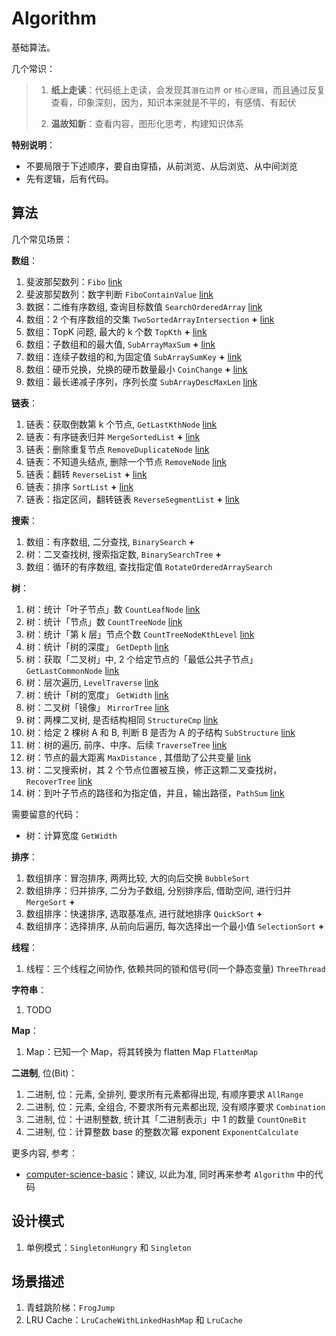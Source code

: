# Algorithm

基础算法。

几个常识：

> 1. **纸上走读**：代码纸上走读，会发现其`潜在边界` or `核心逻辑`，而且通过反复查看，印象深刻，因为，知识本来就是不平的，有感情、有起伏
> 
> 2. **温故知新**：查看内容，图形化思考，构建知识体系

**特别说明**：

* 不要局限于下述顺序，要自由穿插，从前浏览、从后浏览、从中间浏览
* 先有逻辑，后有代码。

## 算法

几个常见场景：

**数组**：

1. 斐波那契数列：`Fibo` [link](src/main/java/top/ningg/algo/array/Fibo.java)
2. 斐波那契数列：数字判断 `FiboContainValue` [link](src/main/java/top/ningg/algo/array/FiboContainValue.java)
3. 数据：二维有序数组, 查询目标数值 `SearchOrderedArray` [link](src/main/java/top/ningg/algo/array/SearchOrderedArray.java)
4. 数组：2 个有序数组的交集 `TwoSortedArrayIntersection` **+** [link](src/main/java/top/ningg/algo/array/TwoSortedArrayIntersection.java) 
5. 数组：TopK 问题, 最大的 k 个数 `TopKth` **+** [link](src/main/java/top/ningg/algo/array/TopKth.java)
6. 数组：子数组和的最大值, `SubArrayMaxSum` **+** [link](src/main/java/top/ningg/algo/array/SubArrayMaxSum.java)
7. 数组：连续子数组的和,为固定值 `SubArraySumKey` **+** [link](src/main/java/top/ningg/algo/array/SubArraySumKey.java)
8. 数组：硬币兑换，兑换的硬币数量最小 `CoinChange` **+** [link](src/main/java/top/ningg/algo/array/CoinChange.java)
9. 数组：最长递减子序列，序列长度 `SubArrayDescMaxLen` [link](src/main/java/top/ningg/algo/array/SubArrayDescMaxLen.java)

**链表**：

1. 链表：获取倒数第 k 个节点, `GetLastKthNode` [link](src/main/java/top/ningg/algo/list/GetLastKthNode.java)
2. 链表：有序链表归并 `MergeSortedList` **+** [link](src/main/java/top/ningg/algo/list/MergeSortedList.java)
3. 链表：删除重复节点 `RemoveDuplicateNode` [link](src/main/java/top/ningg/algo/list/RemoveDuplicateNode.java)
4. 链表：不知道头结点, 删除一个节点 `RemoveNode` [link](src/main/java/top/ningg/algo/list/RemoveNode.java)
5. 链表：翻转 `ReverseList` **+** [link](src/main/java/top/ningg/algo/list/ReverseList.java)
6. 链表：排序 `SortList` **+** [link](src/main/java/top/ningg/algo/list/SortList.java)
7. 链表：指定区间，翻转链表 `ReverseSegmentList` **+** [link](src/main/java/top/ningg/algo/list/ReverseSegmentList.java)

**搜索**：

1. 数组：有序数组, 二分查找, `BinarySearch` **+**
2. 树：二叉查找树, 搜索指定数, `BinarySearchTree` **+**
3. 数组：循环的有序数组, 查找指定值 `RotateOrderedArraySearch`

**树**：

1. 树：统计「叶子节点」数 `CountLeafNode` [link](src/main/java/top/ningg/algo/tree/CountLeafNode.java)
2. 树：统计「节点」数 `CountTreeNode` [link](src/main/java/top/ningg/algo/tree/CountTreeNode.java)
3. 树：统计「第 k 层」节点个数 `CountTreeNodeKthLevel` [link](src/main/java/top/ningg/algo/tree/CountTreeNodeKthLevel.java)
4. 树：统计「树的深度」 `GetDepth` [link](src/main/java/top/ningg/algo/tree/GetDepth.java)
5. 树：获取「二叉树」中, 2 个给定节点的「最低公共子节点」 `GetLastCommonNode` [link](src/main/java/top/ningg/algo/tree/GetLastCommonNode.java)
6. 树：层次遍历, `LevelTraverse` [link](src/main/java/top/ningg/algo/tree/LevelTraverse.java)
6. 树：统计「树的宽度」 `GetWidth` [link](src/main/java/top/ningg/algo/tree/GetWidth.java)
7. 树：二叉树「镜像」 `MirrorTree` [link](src/main/java/top/ningg/algo/tree/MirrorTree.java)
8. 树：两棵二叉树, 是否结构相同 `StructureCmp` [link](src/main/java/top/ningg/algo/tree/StructureCmp.java)
9. 树：给定 2 棵树 A 和 B, 判断 B 是否为 A 的子结构 `SubStructure` [link](src/main/java/top/ningg/algo/tree/SubStructure.java)
10. 树：树的遍历, 前序、中序、后续 `TraverseTree` [link](src/main/java/top/ningg/algo/tree/TraverseTree.java)
11. 树：节点的最大距离 `MaxDistance` , 其借助了公共变量 [link](src/main/java/top/ningg/algo/tree/MaxDistance.java)
12. 树：二叉搜索树，其 2 个节点位置被互换，修正这颗二叉查找树，`RecoverTree` [link](src/main/java/top/ningg/algo/tree/RecoverTree.java)
13. 树：到叶子节点的路径和为指定值，并且，输出路径，`PathSum` [link](src/main/java/top/ningg/algo/tree/PathSum.java)

需要留意的代码：

* 树：计算宽度 `GetWidth`

**排序**：

1. 数组排序：冒泡排序, 两两比较, 大的向后交换 `BubbleSort`
2. 数组排序：归并排序, 二分为子数组, 分别排序后, 借助空间, 进行归并 `MergeSort` **+**
3. 数组排序：快速排序, 选取基准点, 进行就地排序 `QuickSort` **+**
4. 数组排序：选择排序, 从前向后遍历, 每次选择出一个最小值 `SelectionSort` **+**


**线程**：

1. 线程：三个线程之间协作, 依赖共同的锁和信号(同一个静态变量) `ThreeThread`


**字符串**：

1. TODO


**Map**：

1. Map：已知一个 Map，将其转换为 flatten Map `FlattenMap`


**二进制**, 位(Bit)：

1. 二进制, 位：元素, 全排列, 要求所有元素都得出现, 有顺序要求 `AllRange`
2. 二进制, 位：元素, 全组合, 不要求所有元素都出现, 没有顺序要求 `Combination`
3. 二进制, 位：十进制整数, 统计其「二进制表示」中 1 的数量 `CountOneBit`
4. 二进制, 位：计算整数 base 的整数次幂 exponent `ExponentCalculate`



更多内容, 参考：

* [computer-science-basic](https://github.com/ningg/computer-science-basic)：建议, 以此为准, 同时再来参考 `Algorithm` 中的代码

## 设计模式

1. 单例模式：`SingletonHungry` 和 `Singleton`


## 场景描述

1. 青蛙跳阶梯：`FrogJump`
2. LRU Cache：`LruCacheWithLinkedHashMap` 和 `LruCache`
